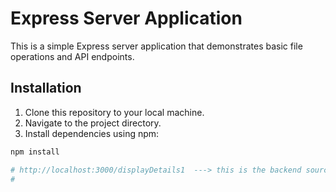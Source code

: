 # Express Server Application

This is a simple Express server application that demonstrates basic file operations and API endpoints.

## Installation

1. Clone this repository to your local machine.
2. Navigate to the project directory.
3. Install dependencies using npm:

```bash
npm install

# http://localhost:3000/displayDetails1  ---> this is the backend source code run in browser
#
